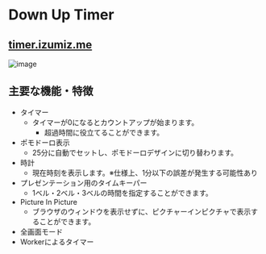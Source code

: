 # Down Up Timer

## [timer.izumiz.me](https://timer.izumiz.me/)

![image](https://user-images.githubusercontent.com/42127166/205447446-6d791aa0-9702-4dd2-b866-90f9e2650750.png)

## 主要な機能・特徴

- タイマー
  - タイマーが0になるとカウントアップが始まります。
    - 超過時間に役立てることができます。
- ポモドーロ表示
  - 25分に自動でセットし、ポモドーロデザインに切り替わります。
- 時計
  - 現在時刻を表示します。※仕様上、1分以下の誤差が発生する可能性あり
- プレゼンテーション用のタイムキーパー
  - 1ベル・2ベル・3ベルの時間を指定することができます。
- Picture In Picture
  - ブラウザのウィンドウを表示せずに、ピクチャーインピクチャで表示することができます。
- 全画面モード
- Workerによるタイマー

